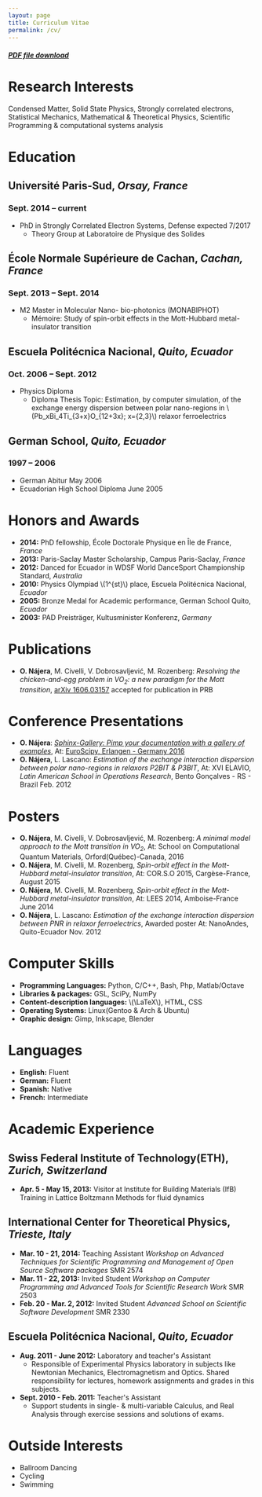 ```yaml
---
layout: page
title: Curriculum Vitae
permalink: /cv/
---
```


##### [PDF file download](https://dl.dropbox.com/u/29005867/najera-cv.pdf)


# Research Interests

Condensed Matter, Solid State Physics, Strongly correlated electrons,
Statistical Mechanics, Mathematical & Theoretical Physics, Scientific
Programming & computational systems analysis


# Education


## **Université Paris-Sud**, *Orsay, France*


### **Sept. 2014 &#x2013; current**

-   PhD in Strongly Correlated Electron Systems, Defense expected 7/2017
    -   Theory Group at Laboratoire de Physique des Solides


## **École Normale Supérieure de Cachan**, *Cachan, France*


### **Sept. 2013 &#x2013; Sept. 2014**

-   M2 Master in Molecular Nano- bio-photonics (MONABIPHOT)
    -   Mémoire: Study of spin-orbit effects in the Mott-Hubbard metal-insulator transition


## **Escuela Politécnica Nacional**, *Quito, Ecuador*


### **Oct. 2006 &#x2013; Sept. 2012**

-   Physics Diploma
    -   Diploma Thesis Topic: Estimation, by computer simulation, of the
        exchange energy dispersion between polar nano-regions in
        \\(Pb_xBi_4Ti_{3+x}O_{12+3x}; x=\{2,3\}\\) relaxor ferroelectrics


## **German School**, *Quito, Ecuador*


### **1997 &#x2013; 2006**

-   German Abitur May 2006
-   Ecuadorian High School Diploma June 2005


# Honors and Awards

-   **2014:** PhD fellowship, École Doctorale Physique en Île de France, *France*
-   **2013:** Paris-Saclay Master Scholarship, Campus Paris-Saclay, *France*
-   **2012:** Danced for Ecuador in WDSF World DanceSport Championship Standard, *Australia*
-   **2010:** Physics Olympiad \\(1^{st}\\) place, Escuela Politécnica Nacional, *Ecuador*
-   **2005:** Bronze Medal for Academic performance, German School Quito, *Ecuador*
-   **2003:** PAD Preisträger, Kultusminister Konferenz, *Germany*


# Publications

-   **O. Nájera**, M. Civelli, V. Dobrosavljević, M. Rozenberg: *Resolving
    the chicken-and-egg problem in VO<sub>2</sub>:* *a new paradigm for the Mott
    transition*, [arXiv 1606.03157](http://arxiv.org/abs/1606.03157) accepted for publication in PRB


# Conference Presentations

-   **O. Nájera**: [*Sphinx-Gallery: Pimp your documentation with a gallery
    of examples*](https://titan-c.github.io/sphinx-gallery-slides/), At: [EuroScipy, Erlangen - Germany 2016](https://www.euroscipy.org/2016/schedule/sessions/22/)
-   **O. Nájera**, L. Lascano: *Estimation of the exchange interaction
    dispersion between polar nano-regions in relaxors P2BIT & P3BIT*, At:
    XVI ELAVIO, *Latin American School in Operations Research*, Bento
    Gonçalves - RS - Brazil Feb. 2012


# Posters

-   **O. Nájera**, M. Civelli, V. Dobrosavljević, M. Rozenberg: *A minimal
    model approach to the Mott transition in VO<sub>2</sub>*, At: School on
    Computational Quantum Materials, Orford(Québec)-Canada, 2016
-   **O. Nájera**, M. Civelli, M. Rozenberg, *Spin-orbit effect in the
    Mott-Hubbard metal-insulator transition*, At: COR.S.O 2015,
    Cargèse-France, August 2015
-   **O. Nájera**, M. Civelli, M. Rozenberg, *Spin-orbit effect in the
    Mott-Hubbard metal-insulator transition*, At: LEES 2014,
    Amboise-France June 2014
-   **O. Nájera**, L. Lascano: *Estimation of the exchange interaction
    dispersion between PNR in relaxor ferroelectrics*,  Awarded poster
    At: NanoAndes, Quito-Ecuador Nov. 2012


# Computer Skills

-   **Programming Languages:** Python, C/C++,  Bash, Php, Matlab/Octave
-   **Libraries & packages:** GSL, SciPy, NumPy
-   **Content-description languages:** \\(\LaTeX\\), HTML, CSS
-   **Operating Systems:** Linux(Gentoo & Arch & Ubuntu)
-   **Graphic design:** Gimp, Inkscape, Blender


# Languages

-   **English:** Fluent
-   **German:** Fluent
-   **Spanish:** Native
-   **French:** Intermediate


# Academic Experience


## Swiss Federal Institute of Technology(ETH), *Zurich, Switzerland*

-   **Apr. 5 - May 15, 2013:** Visitor at Institute for Building Materials (IfB)
    Training in Lattice Boltzmann Methods for fluid dynamics


## International Center for Theoretical Physics, *Trieste, Italy*

-   **Mar. 10 - 21, 2014:** Teaching Assistant
    *Workshop on Advanced Techniques for Scientific Programming and
    Management of Open Source Software packages* SMR 2574
-   **Mar. 11 - 22, 2013:** Invited Student
    *Workshop on Computer Programming and Advanced Tools for Scientific
    Research Work* SMR 2503
-   **Feb. 20 - Mar. 2, 2012:** Invited Student
    *Advanced School on Scientific Software Development* SMR 2330


## Escuela Politécnica Nacional, *Quito, Ecuador*

-   **Aug. 2011 - June 2012:** Laboratory and teacher's Assistant
    -   Responsible of Experimental Physics laboratory in subjects like
        Newtonian Mechanics, Electromagnetism and Optics. Shared
        responsibility for lectures, homework assignments and grades in
        this subjects.
-   **Sept. 2010 - Feb. 2011:** Teacher's Assistant
    -   Support students in single- & multi-variable Calculus, and Real
        Analysis through exercise sessions and solutions of exams.


# Outside Interests

-   Ballroom Dancing
-   Cycling
-   Swimming
